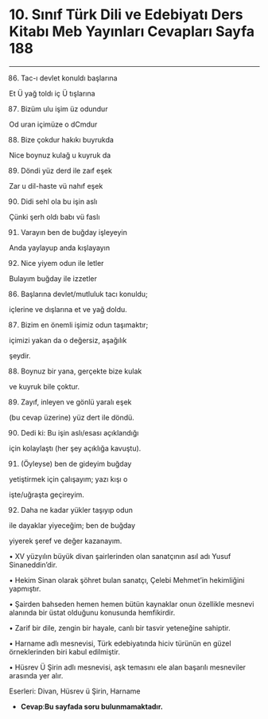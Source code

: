 # 10. Sınıf Türk Dili ve Edebiyatı Ders Kitabı Meb Yayınları Cevapları Sayfa 188

---

86. Tac-ı devlet konuldı başlarına

 Et Ü yağ toldı iç Ü tışlarına

 87. Bizüm ulu işim üz odundur

 Od uran içimüze o dCmdur

 88. Bize çokdur hakıkı buyrukda

 Nice boynuz kulağ u kuyruk da

 89. Döndi yüz derd ile zaıf eşek

 Zar u dil-haste vü nahıf eşek

 90. Didi sehl ola bu işin aslı

 Çünki şerh oldı babı vü faslı

 91. Varayın ben de buğday işleyeyin

 Anda yaylayup anda kışlayayın

 92. Nice yiyem odun ile letler

 Bulayım buğday ile izzetler

86. Başlarına devlet/mutluluk tacı konuldu;

 içlerine ve dışlarına et ve yağ doldu.

 87. Bizim en önemli işimiz odun taşımaktır;

 içimizi yakan da o değersiz, aşağılık

 şeydir.

 88. Boynuz bir yana, gerçekte bize kulak

 ve kuyruk bile çoktur.

 89. Zayıf, inleyen ve gönlü yaralı eşek

 (bu cevap üzerine) yüz dert ile döndü.

 90. Dedi ki: Bu işin aslı/esası açıklandığı

 için kolaylaştı (her şey açıklığa kavuştu).

 91. (Öyleyse) ben de gideyim buğday

 yetiştirmek için çalışayım; yazı kışı o

 işte/uğraşta geçireyim.

 92. Daha ne kadar yükler taşıyıp odun

 ile dayaklar yiyeceğim; ben de buğday

 yiyerek şeref ve değer kazanayım.

• XV yüzyılın büyük divan şairlerinden olan sanatçının asıl adı Yusuf Sinaneddin’dir.

 • Hekim Sinan olarak şöhret bulan sanatçı, Çelebi Mehmet’in hekimliğini yapmıştır.

 • Şairden bahseden hemen hemen bütün kaynaklar onun özellikle mesnevi alanında bir üstat olduğunu konusunda hemfikirdir.

 • Zarif bir dile, zengin bir hayale, canlı bir tasvir yeteneğine sahiptir.

 • Harname adlı mesnevisi, Türk edebiyatında hiciv türünün en güzel örneklerinden biri kabul edilmiştir.

 • Hüsrev Ü Şirin adlı mesnevisi, aşk temasını ele alan başarılı mesneviler arasında yer alır.

 Eserleri: Divan, Hüsrev ü Şirin, Harname

-   **Cevap**:**Bu sayfada soru bulunmamaktadır.**